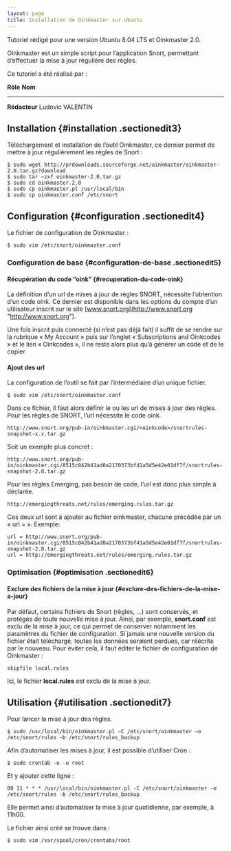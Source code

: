 ```yaml
---
layout: page
title: Installation de Oinkmaster sur Ubuntu
---
```


Tutoriel rédigé pour une version Ubuntu 8.04 LTS et Oinkmaster 2.0.

Oinkmaster est un simple script pour l’application Snort, permettant
d’effectuer la mise à jour régulière des règles.

Ce tutoriel a été réalisé par :

  **Rôle**        **Nom**
  --------------- ------------------
  **Rédacteur**   Ludovic VALENTIN

Installation {#installation .sectionedit3}
------------

Téléchargement et installation de l’outil Oinkmaster, ce dernier permet
de mettre à jour régulièrement les règles de Snort :

~~~
$ sudo wget http://prdownloads.sourceforge.net/oinkmaster/oinkmaster-2.0.tar.gz?download
$ sudo tar –zxf oinkmaster-2.0.tar.gz
$ sudo cd oinkmaster.2.0
$ sudo cp oinkmaster.pl /usr/local/bin
$ sudo cp oinkmaster.conf /etc/snort
~~~

Configuration {#configuration .sectionedit4}
-------------

Le fichier de configuration de Oinkmaster :

~~~
$ sudo vim /etc/snort/oinkmaster.conf
~~~

### Configuration de base {#configuration-de-base .sectionedit5}

#### Récupération du code “oink” {#recuperation-du-code-oink}

La définition d’un url de mises à jour de règles SNORT, nécessite
l’obtention d’un code oink. Ce dernier est disponible dans les options
du compte d’un utilisateur inscrit sur le site
[www.snort.org](http://www.snort.org "http://www.snort.org").

Une fois inscrit puis connecté (si n’est pas déjà fait) il suffit de se
rendre sur la rubrique « My Account » puis sur l’onglet « Subscriptions
and Oinkcodes » et le lien « Oinkcodes », il ne reste alors plus qu’à
générer un code et de le copier.

#### Ajout des url

La configuration de l’outil se fait par l’intermédiaire d’un unique
fichier.

~~~
$ sudo vim /etc/snort/oinkmaster.conf
~~~

Dans ce fichier, il faut alors définir le ou les url de mises à jour des
règles. Pour les règles de SNORT, l’url nécessite le code oink.

~~~
http://www.snort.org/pub-in/oinkmaster.cgi/<oinkcode>/snortrules-snapshot-x.x.tar.gz
~~~

Soit un exemple plus concret :

~~~
http://www.snort.org/pub-in/oinkmaster.cgi/8515c042b41ad0a2170373bf41a5d5e42e01df7f/snortrules-snapshot-2.8.tar.gz
~~~

Pour les règles Emerging, pas besoin de code, l’url est donc plus simple
à déclarée.

~~~
http://emergingthreats.net/rules/emerging.rules.tar.gz
~~~

Ces deux url sont à ajouter au fichier oinkmaster, chacune précédée par
un « url = ». Exemple:

~~~
url = http://www.snort.org/pub-in/oinkmaster.cgi/8515c042b41ad0a2170373bf41a5d5e42e01df7f/snortrules-snapshot-2.8.tar.gz
url = http://emergingthreats.net/rules/emerging.rules.tar.gz
~~~

### Optimisation {#optimisation .sectionedit6}

#### Exclure des fichiers de la mise à jour {#exclure-des-fichiers-de-la-mise-a-jour}

Par défaut, certains fichiers de Snort (règles, …) sont conservés, et
protégés de toute nouvelle mise à jour. Ainsi, par exemple,
**snort.conf** est exclu de la mise à jour, ce qui permet de conserver
notamment les paramètres du fichier de configuration. Si jamais une
nouvelle version du fichier était téléchargé, toutes les données
seraient perdues, car réécrite par le nouveau. Pour éviter cela, il faut
éditer le fichier de configuration de Oinkmaster :

~~~
skipfile local.rules
~~~

Ici, le fichier **local.rules** est exclu de la mise à jour.

Utilisation {#utilisation .sectionedit7}
-----------

Pour lancer la mise à jour des règles.

~~~
$ sudo /usr/local/bin/oinkmaster.pl –C /etc/snort/oinkmaster –o /etc/snort/rules –b /etc/snort/rules_backup
~~~

Afin d’automatiser les mises à jour, il est possible d’utiliser Cron :

~~~
$ sudo crontab -e -u root
~~~

Et y ajouter cette ligne :

~~~
00 11 * * * /usr/local/bin/oinkmaster.pl -C /etc/snort/oinkmaster -o /etc/snort/rules -b /etc/snort/rules_backup
~~~

Elle permet ainsi d’automatiser la mise à jour quotidienne, par exemple,
à 11h00.

Le fichier ainsi créé se trouve dans :

~~~
$ sudo vim /var/spool/cron/crontabs/root 
~~~